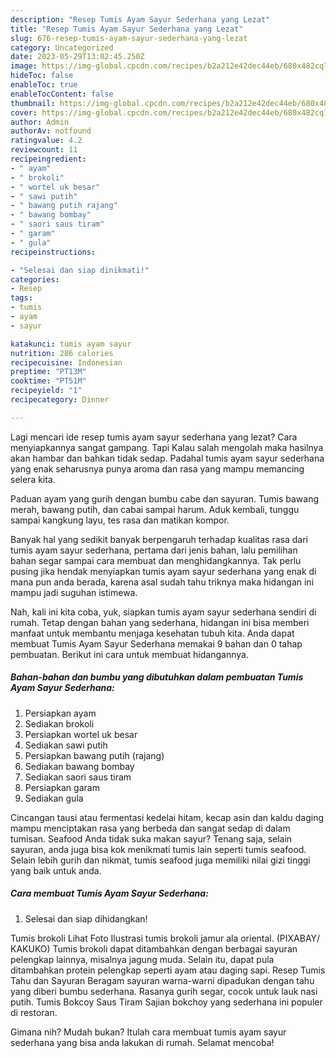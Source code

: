```yaml
---
description: "Resep Tumis Ayam Sayur Sederhana yang Lezat"
title: "Resep Tumis Ayam Sayur Sederhana yang Lezat"
slug: 676-resep-tumis-ayam-sayur-sederhana-yang-lezat
category: Uncategorized
date: 2023-05-29T13:02:45.250Z
image: https://img-global.cpcdn.com/recipes/b2a212e42dec44eb/680x482cq70/tumis-ayam-sayur-sederhana-foto-resep-utama.jpg
hideToc: false
enableToc: true
enableTocContent: false
thumbnail: https://img-global.cpcdn.com/recipes/b2a212e42dec44eb/680x482cq70/tumis-ayam-sayur-sederhana-foto-resep-utama.jpg
cover: https://img-global.cpcdn.com/recipes/b2a212e42dec44eb/680x482cq70/tumis-ayam-sayur-sederhana-foto-resep-utama.jpg
author: Admin
authorAv: notfound
ratingvalue: 4.2
reviewcount: 11
recipeingredient:
- " ayam"
- " brokoli"
- " wortel uk besar"
- " sawi putih"
- " bawang putih rajang"
- " bawang bombay"
- " saori saus tiram"
- " garam"
- " gula"
recipeinstructions:

- "Selesai dan siap dinikmati!"
categories:
- Resep
tags:
- tumis
- ayam
- sayur

katakunci: tumis ayam sayur 
nutrition: 286 calories
recipecuisine: Indonesian
preptime: "PT13M"
cooktime: "PT51M"
recipeyield: "1"
recipecategory: Dinner

---
```



Lagi mencari ide resep tumis ayam sayur sederhana yang lezat? Cara menyiapkannya sangat gampang. Tapi Kalau salah mengolah maka hasilnya akan hambar dan bahkan tidak sedap. Padahal tumis ayam sayur sederhana yang enak seharusnya punya aroma dan rasa yang mampu memancing selera kita.


Paduan ayam yang gurih dengan bumbu cabe dan sayuran. Tumis bawang merah, bawang putih, dan cabai sampai harum. Aduk kembali, tunggu sampai kangkung layu, tes rasa dan matikan kompor.

Banyak hal yang sedikit banyak berpengaruh terhadap kualitas rasa dari tumis ayam sayur sederhana, pertama dari jenis bahan, lalu pemilihan bahan segar sampai cara membuat dan menghidangkannya. Tak perlu pusing jika hendak menyiapkan tumis ayam sayur sederhana yang enak di mana pun anda berada, karena asal sudah tahu triknya maka hidangan ini mampu jadi suguhan istimewa.


Nah, kali ini kita coba, yuk, siapkan tumis ayam sayur sederhana sendiri di rumah. Tetap dengan bahan yang sederhana, hidangan ini bisa memberi manfaat untuk membantu menjaga kesehatan tubuh kita. Anda dapat membuat Tumis Ayam Sayur Sederhana memakai 9 bahan dan 0 tahap pembuatan. Berikut ini cara untuk membuat hidangannya.

<!--inarticleads1-->

##### Bahan-bahan dan bumbu yang dibutuhkan dalam pembuatan Tumis Ayam Sayur Sederhana:

1. Persiapkan  ayam
1. Sediakan  brokoli
1. Persiapkan  wortel uk besar
1. Sediakan  sawi putih
1. Persiapkan  bawang putih (rajang)
1. Sediakan  bawang bombay
1. Sediakan  saori saus tiram
1. Persiapkan  garam
1. Sediakan  gula


Cincangan tausi atau fermentasi kedelai hitam, kecap asin dan kaldu daging mampu menciptakan rasa yang berbeda dan sangat sedap di dalam tumisan. Seafood Anda tidak suka makan sayur? Tenang saja, selain sayuran, anda juga bisa kok menikmati tumis lain seperti tumis seafood. Selain lebih gurih dan nikmat, tumis seafood juga memiliki nilai gizi tinggi yang baik untuk anda. 

<!--inarticleads2-->

##### Cara membuat Tumis Ayam Sayur Sederhana:


1. Selesai dan siap dihidangkan!

Tumis brokoli Lihat Foto Ilustrasi tumis brokoli jamur ala oriental. (PIXABAY/ KAKUKO) Tumis brokoli dapat ditambahkan dengan berbagai sayuran pelengkap lainnya, misalnya jagung muda. Selain itu, dapat pula ditambahkan protein pelengkap seperti ayam atau daging sapi. Resep Tumis Tahu dan Sayuran Beragam sayuran warna-warni dipadukan dengan tahu yang diberi bumbu sederhana. Rasanya gurih segar, cocok untuk lauk nasi putih. Tumis Bokcoy Saus Tiram Sajian bokchoy yang sederhana ini populer di restoran. 

Gimana nih? Mudah bukan? Itulah cara membuat tumis ayam sayur sederhana yang bisa anda lakukan di rumah. Selamat mencoba!
